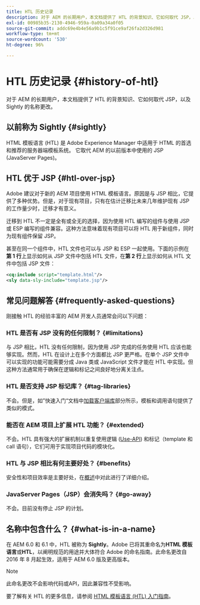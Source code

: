 ```yaml
---
title: HTL 历史记录
description: 对于 AEM 的长期用户，本文档提供了 HTL 的背景知识、它如何取代 JSP，以及 Sightly 的名称更改。
exl-id: 00985b35-2130-4946-959a-0a09a34a0f05
source-git-commit: addc69e4b4e56a9b1c5f91ce9af26fa2d326d981
workflow-type: tm+mt
source-wordcount: '530'
ht-degree: 96%

---
```



# HTL 历史记录 {#history-of-htl}

对于 AEM 的长期用户，本文档提供了 HTL 的背景知识、它如何取代 JSP，以及 Sightly 的名称更改。

## 以前称为 Sightly {#sightly}

HTML 模板语言 (HTL) 是 Adobe Experience Manager 中适用于 HTML 的首选和推荐的服务器端模板系统。 它取代 AEM 的以前版本中使用的 JSP (JavaServer Pages)。

## HTL 优于 JSP {#htl-over-jsp}

Adobe 建议对于新的 AEM 项目使用 HTML 模板语言。原因是与 JSP 相比，它提供了多种优势。但是，对于现有项目，只有在估计迁移比未来几年维护现有 JSP 的工作量少时，迁移才有意义。

迁移到 HTL 不一定是全有或全无的选择，因为使用 HTL 编写的组件与使用 JSP 或 ESP 编写的组件兼容。这种方法意味着现有项目可以将 HTL 用于新组件，同时为现有组件保留 JSP。

甚至在同一个组件中，HTL 文件也可以与 JSP 和 ESP 一起使用。下面的示例在&#x200B;**第 1 行**&#x200B;上显示如何从 JSP 文件中包括 HTL 文件，在&#x200B;**第 2 行**&#x200B;上显示如何从 HTL 文件中包括 JSP 文件：

```xml
<cq:include script="template.html"/>
<sly data-sly-include="template.jsp"/>
```

## 常见问题解答 {#frequently-asked-questions}

刚接触 HTL 的经验丰富的 AEM 开发人员通常会问以下问题：

### HTL 是否有 JSP 没有的任何限制？ {#limitations}

与 JSP 相比，HTL 没有任何限制，因为使用 JSP 完成的任务使用 HTL 应该也能够实现。然而，HTL 在设计上在多个方面都比 JSP 更严格。在单个 JSP 文件中可以实现的功能可能需要分成 Java 类或 JavaScript 文件才能在 HTL 中实现。但这种方法通常用于确保在逻辑和标记之间良好地分离关注点。

### HTL 是否支持 JSP 标记库？ {#tag-libraries}

不会。但是，如”快速入门“文档中[加载客户端库](getting-started.md#loading-client-libraries)部分所示，模板和调用语句提供了类似的模式。

### 能否在 AEM 项目上扩展 HTL 功能？ {#extended}

不会。HTL 具有强大的扩展机制以重复使用逻辑 ([Use-API](#use-api-for-accessing-logic)) 和标记（template 和 call 语句），它们可用于实现项目代码的模块化。

### HTL 与 JSP 相比有何主要好处？ {#benefits}

安全性和项目效率是主要好处，在[概述](overview.md)中对此进行了详细介绍。

### JavaServer Pages（JSP）会消失吗？ {#go-away}

不会。目前没有停止 JSP 的计划。

## 名称中包含什么？ {#what-is-in-a-name}

在 AEM 6.0 和 6.1 中，HTL 被称为 **Sightly**。Adobe 已将其重命名为&#x200B;**HTML 模板语言**&#x200B;或&#x200B;**HTL**，以阐明规范的用途并大体符合 Adobe 的命名指南。此命名更改自 2016 年 8 月起生效，适用于 AEM 6.0 版及更高版本。

>[!NOTE]
>
>此命名更改不会影响代码或API，因此兼容性不受影响。

<!-- LINK IS 404
For more information, watch [this announcement video](https://helpx.adobe.com/experience-manager/how-to/announce-htl.html). -->

要了解有关 HTL 的更多信息，请参阅 [HTML 模板语言 (HTL) 入门指南](overview.md)。
